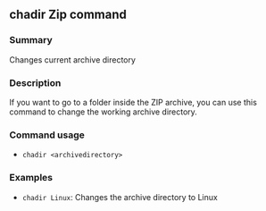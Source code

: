 ## chadir Zip command

### Summary

Changes current archive directory

### Description

If you want to go to a folder inside the ZIP archive, you can use this command to change the working archive directory.

### Command usage

* `chadir <archivedirectory>`

### Examples

* `chadir Linux`: Changes the archive directory to Linux